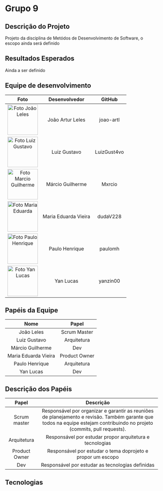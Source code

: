 # Grupo 9

## Descrição do Projeto

Projeto da disciplina de Metódos de Desenvolvimento de Software, o escopo ainda será definido

## Resultados Esperados

Ainda a ser definido

## Equipe de desenvolvimento

|               Foto            |       Desenvolvedor      |        GitHub       |
|:-----------------------------:|:------------------------:|:-------------------:|
| <img src="https://avatars.githubusercontent.com/u/124414056?v=4" width="100px;" alt="Foto João Leles"/><br>   | João Artur Leles | joao-artl |
|  <img src="https://avatars.githubusercontent.com/u/62315709?s=64&v=4" width="100px;" alt="Foto Luiz Gustavo"/><br>  | Luiz Gustavo | LuizGust4vo |
|  <img src="https://avatars.githubusercontent.com/u/82161026?s=64&v=4" width="100px;" alt="Foto Marcio Guilherme"/><br>  |  Márcio Guilherme  | Mxrcio |
|  <img src="https://avatars.githubusercontent.com/u/110543736?s=64&v=4" width="100px;" alt="Foto Maria Eduarda"/><br>  |  Maria Eduarda Vieira  |dudaV228  |
|  <img src="https://avatars.githubusercontent.com/u/129633592?s=64&v=4" width="100px;" alt="Foto Paulo Henrique"/><br>  |  Paulo Henrique  |paulomh||
|  <img src="https://avatars.githubusercontent.com/u/118907920?s=64&v=4" width="100px;" alt="Foto Yan Lucas"/><br>  |  Yan Lucas  |yanzin00|

## Papéis da Equipe

|            Nome            |       Papel       |
| :------------------------: | :---------------: |
|        João Leles        |  Scrum Master  |
| Luiz Gustavo  |   Arquitetura   |
| Márcio Guilherme | Dev |
|     Maria Eduarda Vieira      | Product Owner |
|       Paulo Henrique     |  Arquitetura |
|     Yan Lucas     |  Dev  |

## Descrição dos Papéis

|   Papel       |             Descrição                              |
| :---------------: | :------------------------------------------------------------------: |
|   Scrum master   | Responsável por organizar e garantir as reuniões de planejamento e revisão. Também garante que todos na equipe estejam contribuindo no projeto (commits, pull requests).|
|  Arquitetura  |   Responsável por estudar propor arquitetura e tecnologias          |
|  Product Owner  |  Responsável por estudar o tema doprojeto e propor um escopo        |
|  Dev  |  Responsável por estudar as tecnologias definidas   |

## Tecnologias 
 
